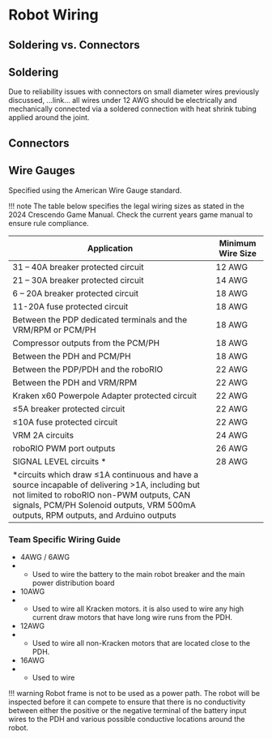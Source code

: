 # Robot Wiring

## Soldering vs. Connectors

## Soldering
Due to reliability issues with connectors on small diameter wires previously discussed, ...link... all wires under 12 AWG should be electrically and mechanically connected via a soldered connection with heat shrink tubing applied around the joint.

## Connectors

## Wire Gauges

Specified using the American Wire Gauge standard.


!!! note
    The table below specifies the legal wiring sizes as stated in the 2024 Crescendo Game Manual. Check the current years game manual to ensure rule compliance.

| Application                        | Minimum Wire Size |
| ---------------------------------- | ----------------- |
| 31 – 40A breaker protected circuit | 12 AWG |
| 21 – 30A breaker protected circuit | 14 AWG |
| 6 – 20A breaker protected circuit | 18 AWG |
| 11-20A fuse protected circuit | 18 AWG |
| Between the PDP dedicated terminals and the VRM/RPM or PCM/PH | 18 AWG |
| Compressor outputs from the PCM/PH | 18 AWG |
| Between the PDH and PCM/PH | 18 AWG |
| Between the PDP/PDH and the roboRIO | 22 AWG |
| Between the PDH and VRM/RPM | 22 AWG |
| Kraken x60 Powerpole Adapter protected circuit | 22 AWG |
| ≤5A breaker protected circuit | 22 AWG |
| ≤10A fuse protected circuit | 22 AWG |
| VRM 2A circuits | 24 AWG |
| roboRIO PWM port outputs | 26 AWG |
| SIGNAL LEVEL circuits *  | 28 AWG |
| *circuits which draw ≤1A continuous and have a source incapable of delivering >1A, including but not limited to roboRIO non-PWM outputs, CAN signals, PCM/PH Solenoid outputs, VRM 500mA outputs, RPM outputs, and Arduino outputs |

### Team Specific Wiring Guide

- 4AWG / 6AWG
- - Used to wire the battery to the main robot breaker and the main power distribution board
- 10AWG
- - Used to wire all Kracken motors. it is also used to wire any high current draw motors that have long wire runs from the PDH.
- 12AWG
- - Used to wire all non-Kracken motors that are located close to the PDH.
- 16AWG
- - Used to wire

!!! warning
    Robot frame is not to be used as a power path. The robot will be inspected before it can compete to ensure that there is no conductivity between either the positive or the negative terminal of the battery input wires to the PDH and various possible conductive locations around the robot.

